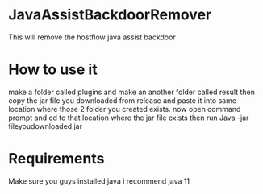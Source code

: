 # JavaAssistBackdoorRemover
This will remove the hostflow java assist backdoor


# How to use it
make a folder called plugins and make an another folder called result
then copy the jar file you downloaded from release and paste it into same location where those 2 folder you created exists.
now open command prompt and cd to that location where the jar file exists then run
Java -jar fileyoudownloaded.jar


# Requirements
Make sure you guys installed java i recommend java 11
